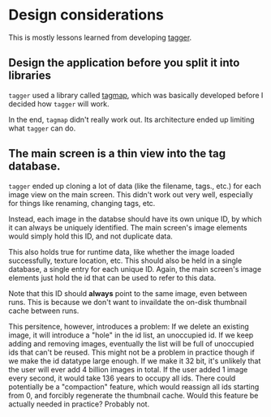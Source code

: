 # Design considerations

This is mostly lessons learned from developing [tagger](https://github.com/crumblingstatue/tagger).

## Design the application before you split it into libraries

`tagger` used a library called [tagmap](https://github.com/crumblingstatue/rust-tagmap),
which was basically developed before I decided how `tagger` will work.

In the end, `tagmap` didn't really work out.
Its architecture ended up limiting what `tagger` can do.

## The main screen is a thin view into the tag database.

`tagger` ended up cloning a lot of data (like the filename, tags., etc.)
for each image view on the main screen.
This didn't work out very well, especially for things like renaming, changing tags, etc.

Instead, each image in the databse should have its own unique ID,
by which it can always be uniquely identified.
The main screen's image elements would simply hold this ID, and not duplicate data.

This also holds true for runtime data, like whether the image loaded successfully,
texture location, etc.
This should also be held in a single database, a single entry for each unique ID.
Again, the main screen's image elements just hold the id that can be used to refer to this data.

Note that this ID should __always__ point to the same image, even between runs.
This is because we don't want to invaildate the on-disk thumbnail cache between runs.

This persitence, however, introduces a problem:
If we delete an existing image, it will introduce a "hole" in the id list, an unoccupied id.
If we keep adding and removing images, eventually the list will be full of unoccupied ids
that can't be reused.
This might not be a problem in practice though if we make the id datatype large enough.
If we make it 32 bit, it's unlikely that the user will ever add 4 billion images in total.
If the user added 1 image every second, it would take 136 years to occupy all ids.
There could potentially be a "compaction" feature, which would reassign all ids starting from 0,
and forcibly regenerate the thumbnail cache.
Would this feature be actually needed in practice? Probably not.
